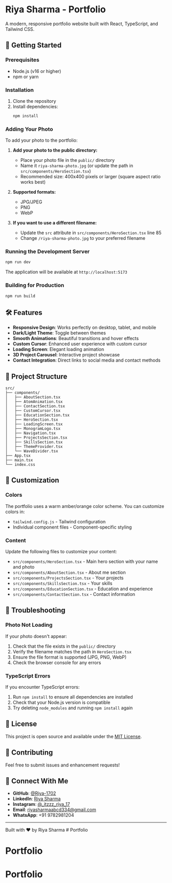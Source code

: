 # Riya Sharma - Portfolio

A modern, responsive portfolio website built with React, TypeScript, and Tailwind CSS.

## 🚀 Getting Started

### Prerequisites
- Node.js (v16 or higher)
- npm or yarn

### Installation
1. Clone the repository
2. Install dependencies:
   ```bash
   npm install
   ```

### Adding Your Photo
To add your photo to the portfolio:

1. **Add your photo to the public directory:**
   - Place your photo file in the `public/` directory
   - Name it `riya-sharma-photo.jpg` (or update the path in `src/components/HeroSection.tsx`)
   - Recommended size: 400x400 pixels or larger (square aspect ratio works best)

2. **Supported formats:**
   - JPG/JPEG
   - PNG
   - WebP

3. **If you want to use a different filename:**
   - Update the `src` attribute in `src/components/HeroSection.tsx` line 85
   - Change `/riya-sharma-photo.jpg` to your preferred filename

### Running the Development Server
```bash
npm run dev
```

The application will be available at `http://localhost:5173`

### Building for Production
```bash
npm run build
```

## 🛠️ Features

- **Responsive Design**: Works perfectly on desktop, tablet, and mobile
- **Dark/Light Theme**: Toggle between themes
- **Smooth Animations**: Beautiful transitions and hover effects
- **Custom Cursor**: Enhanced user experience with custom cursor
- **Loading Screen**: Elegant loading animation
- **3D Project Carousel**: Interactive project showcase
- **Contact Integration**: Direct links to social media and contact methods

## 📁 Project Structure

```
src/
├── components/
│   ├── AboutSection.tsx
│   ├── AtomAnimation.tsx
│   ├── ContactSection.tsx
│   ├── CustomCursor.tsx
│   ├── EducationSection.tsx
│   ├── HeroSection.tsx
│   ├── LoadingScreen.tsx
│   ├── MonogramLogo.tsx
│   ├── Navigation.tsx
│   ├── ProjectsSection.tsx
│   ├── SkillsSection.tsx
│   ├── ThemeProvider.tsx
│   └── WaveDivider.tsx
├── App.tsx
├── main.tsx
└── index.css
```

## 🎨 Customization

### Colors
The portfolio uses a warm amber/orange color scheme. You can customize colors in:
- `tailwind.config.js` - Tailwind configuration
- Individual component files - Component-specific styling

### Content
Update the following files to customize your content:
- `src/components/HeroSection.tsx` - Main hero section with your name and photo
- `src/components/AboutSection.tsx` - About me section
- `src/components/ProjectsSection.tsx` - Your projects
- `src/components/SkillsSection.tsx` - Your skills
- `src/components/EducationSection.tsx` - Education and experience
- `src/components/ContactSection.tsx` - Contact information

## 🐛 Troubleshooting

### Photo Not Loading
If your photo doesn't appear:
1. Check that the file exists in the `public/` directory
2. Verify the filename matches the path in `HeroSection.tsx`
3. Ensure the file format is supported (JPG, PNG, WebP)
4. Check the browser console for any errors

### TypeScript Errors
If you encounter TypeScript errors:
1. Run `npm install` to ensure all dependencies are installed
2. Check that your Node.js version is compatible
3. Try deleting `node_modules` and running `npm install` again

## 📝 License

This project is open source and available under the [MIT License](LICENSE).

## 🤝 Contributing

Feel free to submit issues and enhancement requests!

## 🔗 Connect With Me

- **GitHub**: [@Riya-1702](https://github.com/Riya-1702)
- **LinkedIn**: [Riya Sharma](https://www.linkedin.com/in/riya-sharma-638a6b217)
- **Instagram**: [@_itzzz_riya_17](https://instagram.com/_itzzz_riya_17)
- **Email**: riyasharmaabcd334@gmail.com
- **WhatsApp**: +91 9782981204

---

Built with ❤️ by Riya Sharma # Portfolio
# Portfolio
# Portfolio
